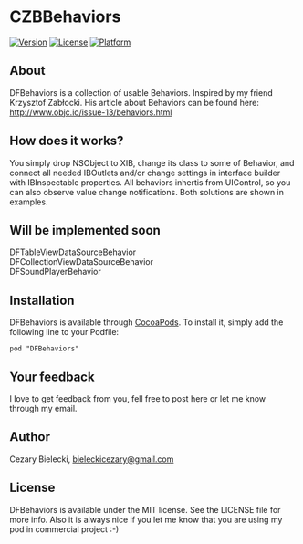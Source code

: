 # CZBBehaviors

[![Version](https://img.shields.io/cocoapods/v/DFBehaviors.svg?style=flat)](http://cocoadocs.org/docsets/DFBehaviors)
[![License](https://img.shields.io/cocoapods/l/DFBehaviors.svg?style=flat)](http://cocoadocs.org/docsets/DFBehaviors)
[![Platform](https://img.shields.io/cocoapods/p/DFBehaviors.svg?style=flat)](http://cocoadocs.org/docsets/DFBehaviors)

## About

DFBehaviors is a collection of usable Behaviors. Inspired by my friend Krzysztof Zabłocki. His article about Behaviors can be found here: http://www.objc.io/issue-13/behaviors.html

## How does it works?

You simply drop NSObject to XIB, change its class to some of Behavior, and connect all needed IBOutlets and/or change settings in interface builder with IBInspectable properties. All behaviors inhertis from UIControl, so you can also observe value change notifications. Both solutions are shown in examples.

## Will be implemented soon

DFTableViewDataSourceBehavior   
DFCollectionViewDataSourceBehavior  
DFSoundPlayerBehavior   

## Installation

DFBehaviors is available through [CocoaPods](http://cocoapods.org). To install
it, simply add the following line to your Podfile:

    pod "DFBehaviors"

## Your feedback

I love to get feedback from you, fell free to post here or let me know through my email.

## Author

Cezary Bielecki, bieleckicezary@gmail.com

## License

DFBehaviors is available under the MIT license. See the LICENSE file for more info. Also it is always nice if you let me know that you are using my pod in commercial project :-)

